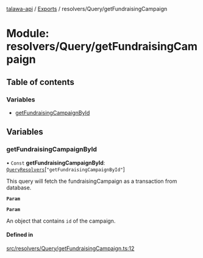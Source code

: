 [talawa-api](../README.md) / [Exports](../modules.md) / resolvers/Query/getFundraisingCampaign

# Module: resolvers/Query/getFundraisingCampaign

## Table of contents

### Variables

- [getFundraisingCampaignById](resolvers_Query_getFundraisingCampaign.md#getfundraisingcampaignbyid)

## Variables

### getFundraisingCampaignById

• `Const` **getFundraisingCampaignById**: [`QueryResolvers`](types_generatedGraphQLTypes.md#queryresolvers)[``"getFundraisingCampaignById"``]

This query will fetch the fundraisingCampaign as a transaction from database.

**`Param`**

**`Param`**

An object that contains `id` of the campaign.

#### Defined in

[src/resolvers/Query/getFundraisingCampaign.ts:12](https://github.com/PalisadoesFoundation/talawa-api/blob/65069df/src/resolvers/Query/getFundraisingCampaign.ts#L12)
